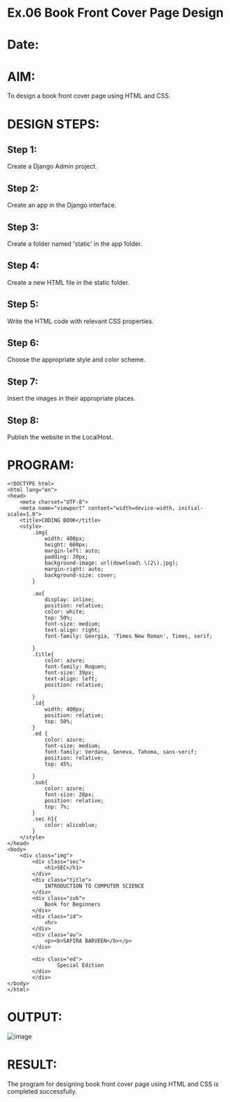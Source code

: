 # Ex.06 Book Front Cover Page Design
# Date:
# AIM:
To design a book front cover page using HTML and CSS.

# DESIGN STEPS:
## Step 1:
Create a Django Admin project.

## Step 2:
Create an app in the Django interface.

## Step 3:
Create a folder named 'static' in the app folder.

## Step 4:
Create a new HTML file in the static folder.

## Step 5:
Write the HTML code with relevant CSS properties.

## Step 6:
Choose the appropriate style and color scheme.

## Step 7:
Insert the images in their appropriate places.

## Step 8:
Publish the website in the LocalHost.

# PROGRAM:
```
<!DOCTYPE html>
<html lang="en">
<head>
    <meta charset="UTF-8">
    <meta name="viewport" content="width=device-width, initial-scale=1.0">
    <title>CODING BOOK</title>
    <style>
        .img{
            width: 400px;
            height: 600px;
            margin-left: auto;
            padding: 20px;
            background-image: url(download\ \(2\).jpg);
            margin-right: auto;
            background-size: cover;
        }
        
        .au{
            display: inline;
            position: relative;
            color: white;
            top: 50%;
            font-size: medium;
            text-align: right;
            font-family: Georgia, 'Times New Roman', Times, serif;

        }
        .title{
            color: azure;
            font-family: Roquen;
            font-size: 39px;
            text-align: left;
            position: relative;
            
        }
        .id{
            width: 400px;
            position: relative;
            top: 50%;
        }
        .ed {
            color: azure;
            font-size: medium;
            font-family: Verdana, Geneva, Tahoma, sans-serif;
            position: relative;
            top: 45%;

        }
        .sub{
            color: azure;
            font-size: 28px;
            position: relative;
            top: 7%;
        }
        .sec h1{
            color: aliceblue;
        }
    </style>
</head>
<body>
    <div class="img">
        <div class="sec">
            <h1>SEC</h1>
        </div>
        <div class="title">
            INTRODUCTION TO COMPUTER SCIENCE
        </div>
        <div class="sub">
            Book for Beginners
        </div>
        <div class="id">
            <hr>
        </div>
        <div class="au">
            <p><b>SAFIRA BARVEEN</b></p>
        </div>
        
        <div class="ed">
                Special Edition
        </div>
        </div>
</body>
</html>
```
# OUTPUT:
![image](https://github.com/user-attachments/assets/001486eb-a975-40fa-8217-e3ff2d99ce7b)


# RESULT:
The program for designing book front cover page using HTML and CSS is completed successfully.
